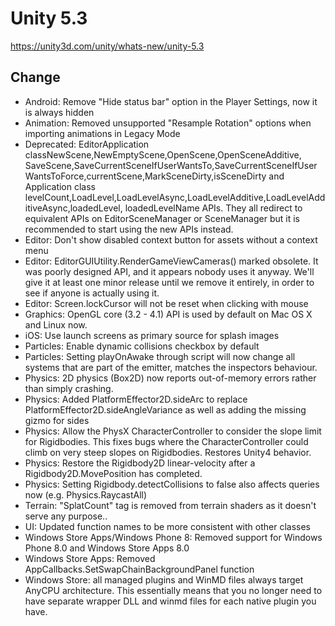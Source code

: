 # Unity 5.3
https://unity3d.com/unity/whats-new/unity-5.3

## Change

<ul>
<li>Android: Remove "Hide status bar" option in the Player Settings, now it is always hidden</li>
<li>Animation: Removed unsupported "Resample Rotation" options when importing animations in Legacy Mode</li>
<li>Deprecated: EditorApplication classNewScene,NewEmptyScene,OpenScene,OpenSceneAdditive, SaveScene,SaveCurrentSceneIfUserWantsTo,SaveCurrentSceneIfUserWantsToForce,currentScene,MarkSceneDirty,isSceneDirty and Application class levelCount,LoadLevel,LoadLevelAsync,LoadLevelAdditive,LoadLevelAdditiveAsync,loadedLevel, loadedLevelName APIs. They all redirect to equivalent APIs on EditorSceneManager or SceneManager but it is recommended to start using the new APIs instead.</li>
<li>Editor: Don't show disabled context button for assets without a context menu</li>
<li>Editor: EditorGUIUtility.RenderGameViewCameras() marked obsolete. It was poorly designed API, and it appears nobody uses it anyway. We'll give it at least one minor release until we remove it entirely, in order to see if anyone is actually using it.</li>
<li>Editor: Screen.lockCursor will not be reset when clicking with mouse</li>
<li>Graphics: OpenGL core (3.2 - 4.1) API is used by default on Mac OS X and Linux now.</li>
<li>iOS: Use launch screens as primary source for splash images</li>
<li>Particles: Enable dynamic collisions checkbox by default</li>
<li>Particles: Setting playOnAwake through script will now change all systems that are part of the emitter, matches the inspectors behaviour.</li>
<li>Physics: 2D physics (Box2D) now reports out-of-memory errors rather than simply crashing.</li>
<li>Physics: Added PlatformEffector2D.sideArc to replace PlatformEffector2D.sideAngleVariance as well as adding the missing gizmo for sides</li>
<li>Physics: Allow the PhysX CharacterController to consider the slope limit for Rigidbodies. This fixes bugs where the CharacterController could climb on very steep slopes on Rigidbodies. Restores Unity4 behavior.</li>
<li>Physics: Restore the Rigidbody2D linear-velocity after a Rigidbody2D.MovePosition has completed.</li>
<li>Physics: Setting Rigidbody.detectCollisions to false also affects queries now (e.g. Physics.RaycastAll)</li>
<li>Terrain: "SplatCount" tag is removed from terrain shaders as it doesn't serve any purpose..</li>
<li>UI: Updated function names to be more consistent with other classes</li>
<li>Windows Store Apps/Windows Phone 8: Removed support for Windows Phone 8.0 and Windows Store Apps 8.0</li>
<li>Windows Store Apps: Removed AppCallbacks.SetSwapChainBackgroundPanel function</li>
<li>Windows Store: all managed plugins and WinMD files always target AnyCPU architecture. This essentially means that you no longer need to have separate wrapper DLL and winmd files for each native plugin you have.</li>
</ul>
